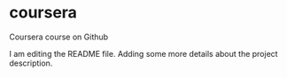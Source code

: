 # coursera
Coursera course on Github


I am editing the README file. Adding some more details about the project description.

